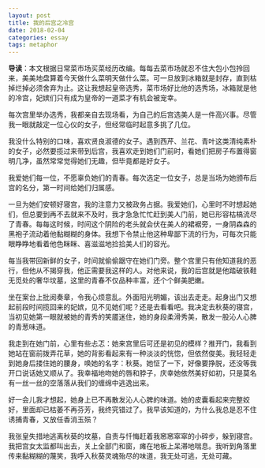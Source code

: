 ```yaml
---
layout: post
title: 我的后宫之冷宫
date: 2018-02-04
categories: essay
tags: metaphor
---
```


**导读**：本文根据日常菜市场买菜经历改编。每每去菜市场就忍不住大包小包拎回来，美美地盘算着今天做什么菜明天做什么菜。可一旦放到冰箱就是封存，直到枯掉烂掉必须舍弃为止。这让我想起皇帝选秀，菜市场好比他的选秀场，冰箱就是他的冷宫，妃嫔们只有成为皇帝的一道菜才有机会被宠幸。

每次宫里举办选秀，我都亲自去现场看，为自己的后宫选美人是一件高兴事。尽管我一眼就敲定一位心仪的女子，但经常临时起意多挑了几位。

我没什么特别的口味，喜欢贤良淑德的女子。遇到西芹、兰花、青叶这类清纯素朴的女子，必然要揽过来带到后宫，我喜欢走到她们门前时，看她们把房子布置得窗明几净，虽然常常觉得她们无趣，但毕竟都是好女子。

我爱她们每一位，不愿辜负她们的青春。每次选定一位女子，总是当场为她颁布后宫的名分，第一时间给她们归属感。

一旦为她们安顿好寝宫，我的注意力又被政务占据。我爱她们，心里时不时想起她们，但总要到再不去就来不及时，我才急急忙忙赶到美人门前，她已形容枯槁流尽了青春。每每这时候，时间这个阴险的老头就会伏在美人的裙裾旁，一身阴森森的黑袍子流动着他黏糊糊的身体。我想下令禁止他这种卑鄙下流的行为，可每次只能眼睁睁地看着他色眯眯、喜滋滋地捡拾美人们的容光。

每当我带回新鲜的女子，时间就偷偷踞守在她们门旁。整个宫里只有他知道我的恶行，但他从不揭穿我，他正需要我这样的人。对他来说，我的后宫就是他踏破铁鞋无觅处的奢华坟墓，这里的青春不仅品种丰富，还个个鲜美肥嫩。

坐在案台上批阅奏章，令我心烦意乱。外面阳光明媚，该出去走走。起身出门又想起前段时间揽回来的妃嫔，见不见她们呢？还是去看看吧。我决定去秋葵的寝宫，当初见她第一眼就被她的青秀的笑靥迷住，她的身段柔滑秀美，散发一股沁人心脾的青葱味道。

我走到在她门前，心里有些忐忑：她来宫里后可还是初见的模样？推开门，我看到她站在窗前拨弄花草，她的背影看起来有一种淡淡的恍惚，但依然俊美。我轻轻走到她身后搂住她的腰身，唤她的名字：秋葵。她怔了一下，好像要挣脱，还没等我开口说话她又顺从了。我幸福地吻她的唇和脖子，庆幸她依然美好如初，只是莫名有一丝一丝的空落落从我们的缠绵中逃逸出来。

好一会儿我才想起，她身上已不再散发沁人心脾的味道。她的皮囊看起来完整姣好，里面却已枯萎不再芬芳，我终究错过了。我早该知道的，为什么我总是忍不住诱捕青春，又放任香消玉殒？

我张皇失措地逃离秋葵的坟墓，自责与忏悔赶着我窸窸窣窣的小碎步，躲到寝宫。我把宫女太监都叫出去，关上全部门和窗，瘫在地板上呆滞地喘息。我听到角落里传来黏糊糊的蔑笑，我呼入秋葵灵魂殆尽的味道，我无处可逃，无处可藏。


